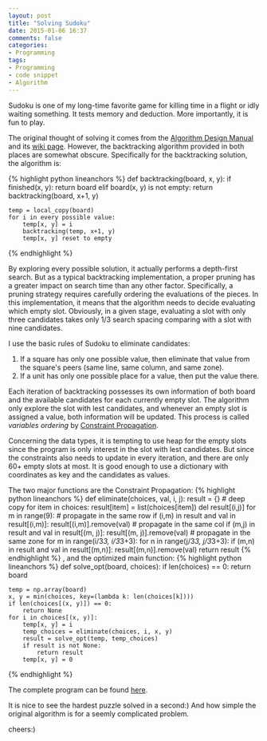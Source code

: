 ```yaml
---
layout: post
title: "Solving Sudoku"
date: 2015-01-06 16:37
comments: false
categories:
- Programming
tags:
- Programming
- code snippet
- Algorithm
---
```


Sudoku is one of my long-time favorite game for killing time in a flight or idly waiting something. It tests memory and deduction. More importantly, it is fun to play.

The original thought of solving it comes from the [Algorithm Design Manual](http://www.algorist.com) and its [wiki page](http://en.wikipedia.org/wiki/Sudoku_solving_algorithms). However, the backtracking algorithm provided in both places are somewhat obscure. Specifically for the backtracking solution, the algorithm is:

{% highlight python lineanchors %}
def backtracking(board, x, y):
    if finished(x, y):
        return board
    elif board(x, y) is not empty:
        return backtracking(board, x+1, y)

    temp = local_copy(board)
    for i in every possible value:
        temp[x, y] = i
        backtracking(temp, x+1, y)
        temp[x, y] reset to empty
{% endhighlight %}

By exploring every possible solution, it actually performs a depth-first search. But as a typical backtracking implementation, a proper pruning has a greater impact on search time than any other factor. Specifically, a pruning strategy requires carefully ordering the evaluations of the pieces. In this implementation, it means that the algorithm needs to decide evaluating which empty slot. Obviously, in a given stage, evaluating a slot with only three candidates takes only 1/3 search spacing comparing with a slot with nine candidates.

I use the basic rules of Sudoku to eliminate candidates:

1. If a square has only one possible value, then eliminate that value from the square's peers (same line, same column, and same zone).
2. If a unit has only one possible place for a value, then put the value there.

Each iteration of backtracking possesses its own information of both board and the available candidates for each currently empty slot. The algorithm only explore the slot with lest candidates, and whenever an empty slot is assigned a value, both information will be updated. This process is called _variables ordering_ by [Constraint Propagation](http://norvig.com/sudoku.html).

Concerning the data types, it is tempting to use heap for the empty slots since the program is only interest in the slot with lest candidates. But since the constraints also needs to update in every iteration, and there are only 60+ empty slots at most. It is good enough to use a dictionary with coordinates as key and the candidates as values.

The two major functions are the Constraint Propagation:
{% highlight python lineanchors %}
def eliminate(choices, val, i, j):
    result = {}
    # deep copy
    for item in choices:
        result[item] = list(choices[item])
    del result[(i,j)]
    for m in range(9):
        # propagate in the same row
        if (i,m) in result and val in result[(i,m)]:
            result[(i,m)].remove(val)
        # propagate in the same col
        if (m,j) in result and val in result[(m, j)]:
            result[(m, j)].remove(val)
    # propagate in the same zone
    for m in range(i/3*3, i/3*3+3):
        for n in range(j/3*3, j/3*3+3):
            if (m,n) in result and val in result[(m,n)]:
                result[(m,n)].remove(val)
    return result
{% endhighlight %}
, and the optimized main function:
{% highlight python lineanchors %}
def solve_opt(board, choices):
    if len(choices) == 0:
        return board

    temp = np.array(board)
    x, y = min(choices, key=(lambda k: len(choices[k])))
    if len(choices[(x, y)]) == 0:
        return None
    for i in choices[(x, y)]:
        temp[x, y] = i
        temp_choices = eliminate(choices, i, x, y)
        result = solve_opt(temp, temp_choices)
        if result is not None:
            return result
        temp[x, y] = 0
{% endhighlight %}

The complete program can be found [here](https://gist.github.com/creasyw/79648574056bdc881c2f).

It is nice to see the hardest puzzle solved in a second:) And how simple the original algorithm is for a seemly complicated problem.


cheers:)
